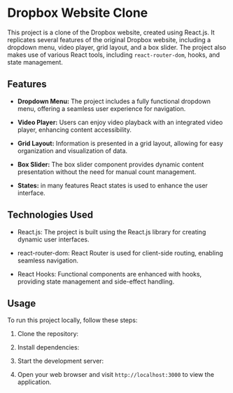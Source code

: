 # Dropbox Website Clone


This project is a clone of the Dropbox website, created using React.js. It replicates several features of the original Dropbox website, including a dropdown menu, video player, grid layout, and a box slider. The project also makes use of various React tools, including `react-router-dom`, hooks, and state management.

## Features

- **Dropdown Menu:** The project includes a fully functional dropdown menu, offering a seamless user experience for navigation.

- **Video Player:** Users can enjoy video playback with an integrated video player, enhancing content accessibility.

- **Grid Layout:** Information is presented in a grid layout, allowing for easy organization and visualization of data.

- **Box Slider:** The box slider component provides dynamic content presentation without the need for manual count management.

- **States:** in many features React states is used to enhance the user interface.

## Technologies Used

- React.js: The project is built using the React.js library for creating dynamic user interfaces.

- react-router-dom: React Router is used for client-side routing, enabling seamless navigation.

- React Hooks: Functional components are enhanced with hooks, providing state management and side-effect handling.

## Usage

To run this project locally, follow these steps:

1. Clone the repository:

2. Install dependencies:

3. Start the development server:

4. Open your web browser and visit `http://localhost:3000` to view the application.
